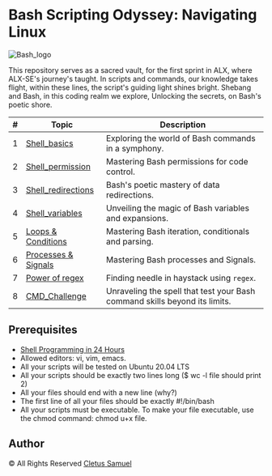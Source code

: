 # Bash Scripting Odyssey: Navigating Linux

![Bash_logo](https://vegastack.com/tutorials/content/images/2022/02/Bash-Shebang.png)

This repository serves as a sacred vault,
for the first sprint in ALX, where ALX-SE's journey's taught.
In scripts and commands, our knowledge takes flight,
within these lines, the script's guiding light shines bright.
Shebang and Bash, in this coding realm we explore,
Unlocking the secrets, on Bash's poetic shore.

| #  | Topic                                      | Description                                            |
| -- | ------------------------------------------ | ------------------------------------------------------ |
| 1  | [Shell_basics](./0x00-shell_basics)        | Exploring the world of Bash commands in a symphony.   |
| 2  | [Shell_permission](./0x01-shell_permissions)        | Mastering Bash permissions for code control.        |
| 3  | [Shell_redirections](./0x02-shell_redirections)        | Bash's poetic mastery of data redirections.        |
| 4  | [Shell_variables](./0x03-shell_variables_expansions)        | Unveiling the magic of Bash variables and expansions.|
| 5  | [Loops & Conditions](./0x04-loops_conditions_and_parsing/) | Mastering Bash iteration, conditionals and parsing.|
| 6  | [Processes & Signals](./0x05-processes_and_signals/) | Mastering Bash processes and Signals.|
| 7  | [Power of regex](./0x06-regular_expressions/) | Finding needle in haystack using `regex`.|
| 8  | [CMD_Challenge](./command_line_for_the_win/)        | Unraveling the spell that test your Bash command skills beyond its limits.|

## Prerequisites

- [Shell Programming in 24 Hours](https://www.pdfdrive.com/shell-programming-in-24-hourspdf-e26943388.html)
- Allowed editors: vi, vim, emacs.
- All your scripts will be tested on Ubuntu 20.04 LTS
- All your scripts should be exactly two lines long ($ wc -l file should print 2)
- All your files should end with a new line (why?)
- The first line of all your files should be exactly #!/bin/bash
- All your scripts must be executable. To make your file executable, use the chmod command: chmod u+x file.

## Author

&copy; All Rights Reserved [Cletus Samuel](https://cletsymedia.github.io/Prof-Portfolio/)
